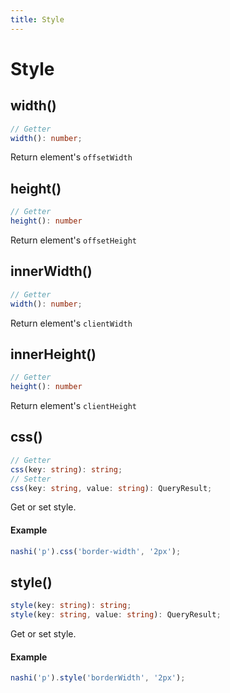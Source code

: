 ```yaml
---
title: Style
---
```


# Style

## width()

```ts
// Getter
width(): number;
```

Return element's `offsetWidth`

## height()

```ts
// Getter
height(): number
```

Return element's `offsetHeight`

## innerWidth()

```ts
// Getter
width(): number;
```

Return element's `clientWidth`

## innerHeight()

```ts
// Getter
height(): number
```

Return element's `clientHeight`

## css()

```ts
// Getter
css(key: string): string;
// Setter
css(key: string, value: string): QueryResult;
```

Get or set style.

#### Example

```ts
nashi('p').css('border-width', '2px');
```

## style()

```ts
style(key: string): string;
style(key: string, value: string): QueryResult;
```

Get or set style.

#### Example

```ts
nashi('p').style('borderWidth', '2px');
```
